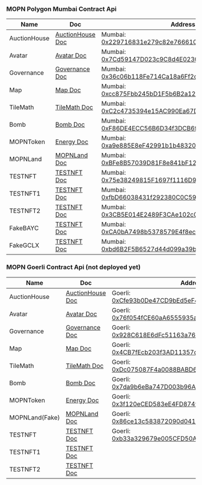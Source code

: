 ### MOPN Polygon Mumbai Contract Api

| Name         | Doc                                 | Address                                                                                                                                 |
| ------------ | ----------------------------------- | --------------------------------------------------------------------------------------------------------------------------------------- |
| AuctionHouse | [AuctionHouse Doc](AuctionHouse.md) | Mumbai: [0x229716831e279c82e766610c6930B0EC4CD0B75C](https://mumbai.polygonscan.com/address/0x229716831e279c82e766610c6930B0EC4CD0B75C) |
| Avatar       | [Avatar Doc](Avatar.md)             | Mumbai: [0x7Cd59147D023c9C8d4E0230E26A294e9F5772008](https://mumbai.polygonscan.com/address/0x7Cd59147D023c9C8d4E0230E26A294e9F5772008) |
| Governance   | [Governance Doc](Governance.md)     | Mumbai: [0x36c06b118Fe714Ca18a6Ff2c6eb9a2FE71411beB](https://mumbai.polygonscan.com/address/0x36c06b118Fe714Ca18a6Ff2c6eb9a2FE71411beB) |
| Map          | [Map Doc](Map.md)                   | Mumbai: [0xcc875Fbb245bD1F5b6B2a12277dC4e19D74Ad777](https://mumbai.polygonscan.com/address/0xcc875Fbb245bD1F5b6B2a12277dC4e19D74Ad777) |
| TileMath     | [TileMath Doc](TileMath.md)         | Mumbai: [0xC2c4735394e15AC990Ea67D2885A5953cFe773d5](https://mumbai.polygonscan.com/address/0xC2c4735394e15AC990Ea67D2885A5953cFe773d5) |
| Bomb         | [Bomb Doc](Bomb.md)                 | Mumbai: [0xF86DE4ECC56B6D34f3DCB6f8b3dA6f5e75b5C2b6](https://mumbai.polygonscan.com/address/0xF86DE4ECC56B6D34f3DCB6f8b3dA6f5e75b5C2b6) |
| MOPNToken    | [Energy Doc](MOPNToken.md)          | Mumbai: [0xa9e885E8eF42991b1b48320e74595eF5719642Ee](https://mumbai.polygonscan.com/address/0xa9e885E8eF42991b1b48320e74595eF5719642Ee) |
| MOPNLand     | [MOPNLand Doc](MOPNLand.md)         | Mumbai: [0xBFe8B57039D81F8e841bF123309635AE195499D6](https://mumbai.polygonscan.com/address/0xBFe8B57039D81F8e841bF123309635AE195499D6) |
| TESTNFT      | [TESTNFT Doc](TESTNFT.md)           | Mumbai: [0x75e38249815F1697f1116D9ab10a3Df0CD5480b9](https://mumbai.polygonscan.com/address/0x75e38249815F1697f1116D9ab10a3Df0CD5480b9) |
| TESTNFT1     | [TESTNFT Doc](TESTNFT.md)           | Mumbai: [0xfbD66038431f292380C0C590c0C043A31826e576](https://mumbai.polygonscan.com/address/0xfbD66038431f292380C0C590c0C043A31826e576) |
| TESTNFT2     | [TESTNFT Doc](TESTNFT.md)           | Mumbai: [0x3CB5E014E2489F3CAe102c0969a7C9036c72c074](https://mumbai.polygonscan.com/address/0x3CB5E014E2489F3CAe102c0969a7C9036c72c074) |
| FakeBAYC     | [TESTNFT Doc](TESTNFT.md)           | Mumbai: [0xCA0bA7498b5378579E4f8ec744205E83B8a5095c](https://mumbai.polygonscan.com/address/0xCA0bA7498b5378579E4f8ec744205E83B8a5095c) |
| FakeGCLX     | [TESTNFT Doc](TESTNFT.md)           | Mumbai: [0xbd6B2F5B6527d44d099a39bd575314482cDFB195](https://mumbai.polygonscan.com/address/0xbd6B2F5B6527d44d099a39bd575314482cDFB195) |

### MOPN Goerli Contract Api (not deployed yet)

| Name           | Doc                                 | Address                                                                                                                              |
| -------------- | ----------------------------------- | ------------------------------------------------------------------------------------------------------------------------------------ |
| AuctionHouse   | [AuctionHouse Doc](AuctionHouse.md) | Goerli: [0xCfe93b0De47CD9bEd5eF4470535733CC0c862a6C](https://goerli.etherscan.io/address/0xCfe93b0De47CD9bEd5eF4470535733CC0c862a6C) |
| Avatar         | [Avatar Doc](Avatar.md)             | Goerli: [0x76f054fCE60aA6555935af2Ca39a4c35C6331DA5](https://goerli.etherscan.io/address/0x76f054fCE60aA6555935af2Ca39a4c35C6331DA5) |
| Governance     | [Governance Doc](Governance.md)     | Goerli: [0x928C618E6dFc51163a76D22218F7F1f01aEE7667](https://goerli.etherscan.io/address/0x928C618E6dFc51163a76D22218F7F1f01aEE7667) |
| Map            | [Map Doc](Map.md)                   | Goerli: [0x4CB7fEcb203f3AD11357c368dF16c05D92fB2EA2](https://goerli.etherscan.io/address/0x4CB7fEcb203f3AD11357c368dF16c05D92fB2EA2) |
| TileMath       | [TileMath Doc](TileMath.md)         | Goerli: [0xDc075087F4a0088BABD6220000A3c8Cf57018511](https://goerli.etherscan.io/address/0xDc075087F4a0088BABD6220000A3c8Cf57018511) |
| Bomb           | [Bomb Doc](Bomb.md)                 | Goerli: [0x7da9b6eBa747D003b96A6333d7d66AdD53Bc5914](https://goerli.etherscan.io/address/0x7da9b6eBa747D003b96A6333d7d66AdD53Bc5914) |
| MOPNToken      | [Energy Doc](MOPNToken.md)          | Goerli: [0x3f120eCED583eE4FD8749a97C372E0eD75C42e03](https://goerli.etherscan.io/address/0x3f120eCED583eE4FD8749a97C372E0eD75C42e03) |
| MOPNLand(Fake) | [MOPNLand Doc](MOPNLand.md)         | Goerli: [0x86ce13c583872090d041cbD249dEbb2Eec105cc2](https://goerli.etherscan.io/address/0x86ce13c583872090d041cbD249dEbb2Eec105cc2) |
| TESTNFT        | [TESTNFT Doc](TESTNFT.md)           | Goerli: [0xb33a329679e005CFD50Af2f477d30800F8ff05E7](https://goerli.etherscan.io/address/0xb33a329679e005CFD50Af2f477d30800F8ff05E7) |
| TESTNFT1       | [TESTNFT Doc](TESTNFT.md)           |                                                                                                                                      |
| TESTNFT2       | [TESTNFT Doc](TESTNFT.md)           |                                                                                                                                      |
